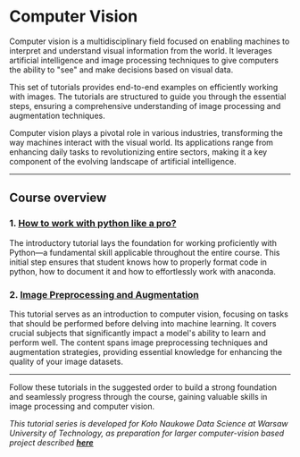 # Computer Vision

Computer vision is a multidisciplinary field focused on enabling machines to interpret and understand visual information from the world. It leverages artificial intelligence and image processing techniques to give computers the ability to "see" and make decisions based on visual data.

This set of tutorials provides end-to-end examples on efficiently working with images. The tutorials are structured to guide you through the essential steps, ensuring a comprehensive understanding of image processing and augmentation techniques.

Computer vision plays a pivotal role in various industries, transforming the way machines interact with the visual world. Its applications range from enhancing daily tasks to revolutionizing entire sectors, making it a key component of the evolving landscape of artificial intelligence.

----

## Course overview

### 1. [How to work with python like a pro?](./intro/intro.ipynb)

The introductory tutorial lays the foundation for working proficiently with Python—a fundamental skill applicable throughout the entire course. This initial step ensures that student knows how to properly format code in python, how to document it and how to effortlessly work with anaconda.

### 2. [Image Preprocessing and Augmentation](./processing/tutorial.ipynb)

This tutorial serves as an introduction to computer vision, focusing on tasks that should be performed before delving into machine learning. It covers crucial subjects that significantly impact a model's ability to learn and perform well. The content spans image preprocessing techniques and augmentation strategies, providing essential knowledge for enhancing the quality of your image datasets.

----

Follow these tutorials in the suggested order to build a strong foundation and seamlessly progress through the course, gaining valuable skills in image processing and computer vision.

*This tutorial series is developed for *Koło Naukowe Data Science at Warsaw University of Technology*, as preparation for larger computer-vision based project described **[here](./descGeoa.pdf)***